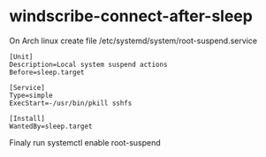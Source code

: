 # windscribe-connect-after-sleep

On Arch linux create file /etc/systemd/system/root-suspend.service

    [Unit]
    Description=Local system suspend actions
    Before=sleep.target

    [Service]
    Type=simple
    ExecStart=-/usr/bin/pkill sshfs

    [Install]
    WantedBy=sleep.target

Finaly run
    systemctl enable root-suspend 
